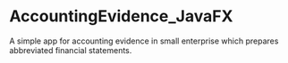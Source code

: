 # AccountingEvidence_JavaFX
A simple app for accounting evidence in small enterprise which prepares abbreviated financial statements.

